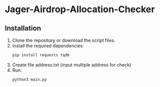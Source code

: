 # Jager-Airdrop-Allocation-Checker
## Installation

1. Clone the repository or download the script files.
2. Install the required dependencies:
   ```bash
   pip install requests tqdm
3. Create file address.txt (input multiple address for check)
2. Run:
   ```bash
   python3 main.py
